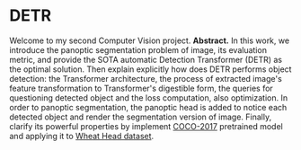 # DETR 
Welcome to my second Computer Vision project.
**Abstract.** In this work, we introduce the panoptic segmentation problem of image, its evaluation metric, and provide the SOTA automatic Detection Transformer (DETR) as the optimal solution. Then explain explicitly how does DETR performs object detection: the Transformer architecture, the process of extracted image's feature transformation to Transformer's digestible form, the queries for questioning detected object and the loss computation, also optimization. In order to panoptic segmentation, the panoptic head is added to notice each detected object and render the segmentation version of image. Finally, clarify its powerful properties by implement [COCO-2017](https://cocodataset.org/index.htm#download) pretrained model and applying it to [Wheat Head dataset](https://www.kaggle.com/c/global-wheat-detection).
